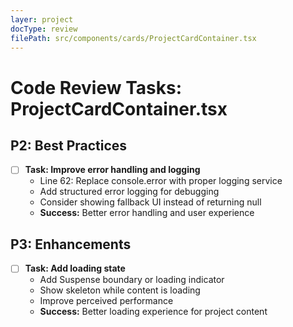 ```yaml
---
layer: project
docType: review
filePath: src/components/cards/ProjectCardContainer.tsx
---
```


# Code Review Tasks: ProjectCardContainer.tsx

## P2: Best Practices
- [ ] **Task: Improve error handling and logging**
  - Line 62: Replace console.error with proper logging service
  - Add structured error logging for debugging
  - Consider showing fallback UI instead of returning null
  - **Success:** Better error handling and user experience

## P3: Enhancements
- [ ] **Task: Add loading state**
  - Add Suspense boundary or loading indicator
  - Show skeleton while content is loading
  - Improve perceived performance
  - **Success:** Better loading experience for project content 